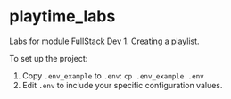 # playtime_labs
Labs for module FullStack Dev 1. Creating a playlist. 

To set up the project:
1. Copy `.env_example` to `.env`: `cp .env_example .env`
2. Edit `.env` to include your specific configuration values.

